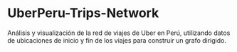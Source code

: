 # UberPeru-Trips-Network
Análisis y visualización de la red de viajes de Uber en Perú, utilizando datos de ubicaciones de inicio y fin de los viajes para construir un grafo dirigido.
